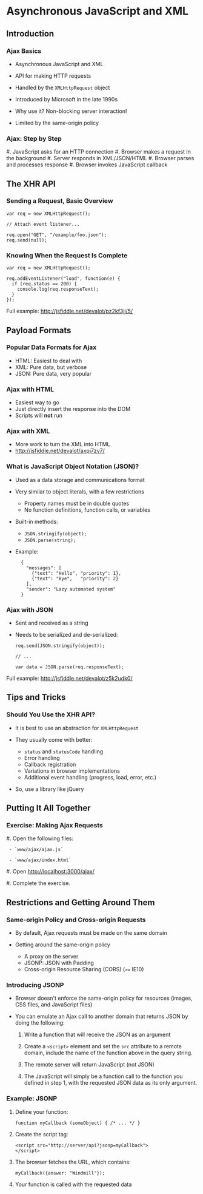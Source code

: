 # Asynchronous JavaScript and XML

## Introduction

### Ajax Basics

  - Asynchronous JavaScript and XML

  - API for making HTTP requests

  - Handled by the `XMLHttpRequest` object

  - Introduced by Microsoft in the late 1990s

  - Why use it? Non-blocking server interaction!

  - Limited by the same-origin policy

### Ajax: Step by Step

  #. JavaScript asks for an HTTP connection
  #. Browser makes a request in the background
  #. Server responds in XML/JSON/HTML
  #. Browser parses and processes response
  #. Browser invokes JavaScript callback

## The XHR API

### Sending a Request, Basic Overview

~~~ {.javascript}
var req = new XMLHttpRequest();

// Attach event listener...

req.open("GET", "/example/foo.json");
req.send(null);
~~~

### Knowing When the Request Is Complete

~~~ {.javascript}
var req = new XMLHttpRequest();

req.addEventListener("load", function(e) {
  if (req.status == 200) {
    console.log(req.responseText);
  }
});
~~~

<div class="notes">

Full example: <http://jsfiddle.net/devalot/pz2kf3jj/5/>

</div>

## Payload Formats

### Popular Data Formats for Ajax

  - HTML: Easiest to deal with
  - XML: Pure data, but verbose
  - JSON: Pure data, very popular

### Ajax with HTML

  - Easiest way to go
  - Just directly insert the response into the DOM
  - Scripts will **not** run

### Ajax with XML

  - More work to turn the XML into HTML
  - <http://jsfiddle.net/devalot/axpj7zv7/>

### What is JavaScript Object Notation (JSON)?

<div class="notes">

  - Used as a data storage and communications format

  - Very similar to object literals, with a few restrictions
    -   Property names must be in double quotes
    -   No function definitions, function calls, or variables

</div>

  - Built-in methods:
    -   `JSON.stringify(object);`
    -   `JSON.parse(string);`
  - Example:

    ~~~ {.example}
      {
        "messages": [
          {"text": "Hello", "priority": 1},
          {"text": "Bye",   "priority": 2}
        ],
        "sender": "Lazy automated system"
      }

    ~~~

### Ajax with JSON

  - Sent and received as a string
  - Needs to be serialized and de-serialized:

    ~~~ {.javascript}
    req.send(JSON.stringify(object));

    // ...

    var data = JSON.parse(req.responseText);
    ~~~

<div class="notes">

Full example: <http://jsfiddle.net/devalot/z5k2udk0/>

</div>

## Tips and Tricks

### Should You Use the XHR API?

  - It is best to use an abstraction for `XMLHttpRequest`

  - They usually come with better:
    -   `status` and `statusCode` handling
    -   Error handling
    -   Callback registration
    -   Variations in browser implementations
    -   Additional event handling (progress, load, error, etc.)
  - So, use a library like jQuery

## Putting It All Together

### Exercise: Making Ajax Requests

  #. Open the following files:

     - `www/ajax/ajax.js`

     - `www/ajax/index.html`

  #. Open <http://localhost:3000/ajax/>

  #. Complete the exercise.

## Restrictions and Getting Around Them

### Same-origin Policy and Cross-origin Requests

  - By default, Ajax requests must be made on the same domain

  - Getting around the same-origin policy
    -   A proxy on the server
    -   JSONP: JSON with Padding
    -   Cross-origin Resource Sharing (CORS) (`>=` IE10)

### Introducing JSONP

  - Browser doesn't enforce the same-origin policy for resources
    (images, CSS files, and JavaScript files)

  - You can emulate an Ajax call to another domain that returns JSON by
    doing the following:

    1.  Write a function that will receive the JSON as an argument

    2.  Create a `<script>` element and set the `src` attribute to a
        remote domain, include the name of the function above in the
        query string.

    3.  The remote server will return JavaScript (not JSON)

    4.  The JavaScript will simply be a function call to the function
        you defined in step 1, with the requested JSON data as its only
        argument.

### Example: JSONP

1.  Define your function:

    ~~~ {.javascript}
    function myCallback (someObject) { /* ... */ }
    ~~~

2.  Create the script tag:

    ~~~ {.html}
    <script src="http://server/api?jsonp=myCallback">
    </script>
    ~~~

3.  The browser fetches the URL, which contains:

    ~~~ {.javascript}
    myCallback({answer: "Windmill"});
    ~~~

4.  Your function is called with the requested data
